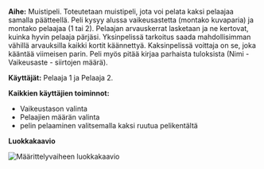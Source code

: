 **Aihe:** Muistipeli. Toteutetaan muistipeli, jota voi pelata kaksi pelaajaa samalla päätteellä.
Peli kysyy alussa vaikeusastetta (montako kuvaparia) ja montako pelaajaa (1 tai 2). Pelaajan arvauskerrat lasketaan ja ne kertovat, kuinka hyvin pelaaja pärjäsi. Yksinpelissä tarkoitus saada mahdollisimman vähillä arvauksilla kaikki kortit käännettyä. Kaksinpelissä voittaja on se, joka kääntää viimeisen parin. Peli myös pitää kirjaa parhaista tuloksista (Nimi - Vaikeusaste - siirtojen määrä).

**Käyttäjät:** Pelaaja 1 ja Pelaaja 2.

**Kaikkien käyttäjien toiminnot:**

- Vaikeustason valinta
- Pelaajien määrän valinta
- pelin pelaaminen valitsemalla kaksi ruutua pelikentältä

**Luokkakaavio**

![Määrittelyvaiheen luokkakaavio](http://yuml.me/3c4f520e)
